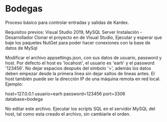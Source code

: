 # Bodegas
Proceso básico para controlar entradas y salidas de Kardex. 

Requisitos previos:
Visual Studio 2019, 
MySQL Server
Instalación - Desarrollador
Clonar el proyecto en de Visual Studio, Ejecutar y esperar que baje los paquetes NutGet para poder hacer conexiones con la base de datos de MySql

Modificar el archivo appsettings.json, 
con sus datos de usuario, password y host. 
Por defecto el host es 'locahost', el usuario es 'earh' y el password '123456'. 
No dejar espacios después del símbolo '=', además los datos deben empezar desde la primera línea sin dejar saltos de líneas antes.
El host también puede ser la dirección IP de una máquina remota en red local. Ejemplo:

host=127.0.0.1
usuario=earh
password=123456
port=3306
database=bodega

No editar este archivo.
Ejecutar los scripts SQL en el servidor MySQL del host, tal como esta creado el archivo, sin cambiarle el orden. 

